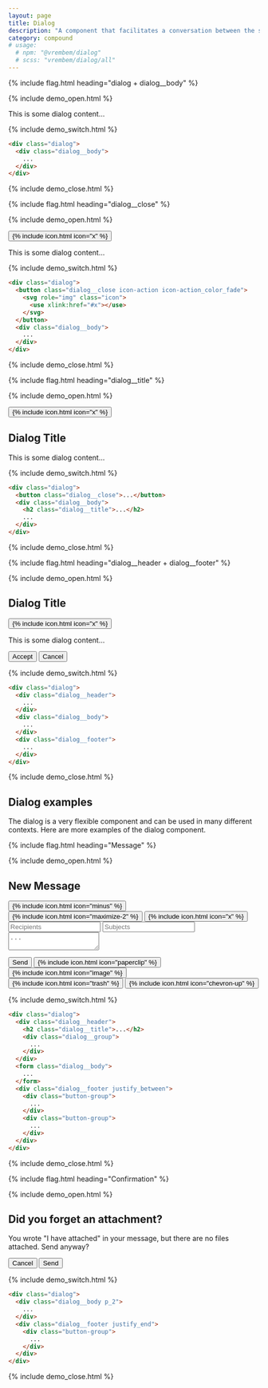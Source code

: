 ```yaml
---
layout: page
title: Dialog
description: "A component that facilitates a conversation between the system and the user. They often request information or an action from the user."
category: compound
# usage:
  # npm: "@vrembem/dialog"
  # scss: "vrembem/dialog/all"
---
```


{% include flag.html heading="dialog + dialog__body" %}

{% include demo_open.html %}

<div class="dialog">
  <div class="dialog__body">
    <p>This is some dialog content...</p>
  </div>
</div>

{% include demo_switch.html %}

```html
<div class="dialog">
  <div class="dialog__body">
    ...
  </div>
</div>
```

{% include demo_close.html %}

{% include flag.html heading="dialog__close" %}

{% include demo_open.html %}

<div class="dialog">
  <button class="dialog__close icon-action icon-action_color_fade">
    {% include icon.html icon="x" %}
  </button>
  <div class="dialog__body">
    <p>This is some dialog content...</p>
  </div>
</div>

{% include demo_switch.html %}

```html
<div class="dialog">
  <button class="dialog__close icon-action icon-action_color_fade">
    <svg role="img" class="icon">
      <use xlink:href="#x"></use>
    </svg>
  </button>
  <div class="dialog__body">
    ...
  </div>
</div>
```

{% include demo_close.html %}

{% include flag.html heading="dialog__title" %}

{% include demo_open.html %}

<div class="dialog">
  <button class="dialog__close icon-action icon-action_color_fade">
    {% include icon.html icon="x" %}
  </button>
  <div class="dialog__body spacing">
    <h2 class="dialog__title">Dialog Title</h2>
    <p>This is some dialog content...</p>
  </div>
</div>

{% include demo_switch.html %}

```html
<div class="dialog">
  <button class="dialog__close">...</button>
  <div class="dialog__body">
    <h2 class="dialog__title">...</h2>
    ...
  </div>
</div>
```

{% include demo_close.html %}

{% include flag.html heading="dialog__header + dialog__footer" %}

{% include demo_open.html %}

<div class="dialog">
  <div class="dialog__header">
    <h2 class="dialog__title">Dialog Title</h2>
    <button class="dialog__close icon-action icon-action_color_fade">
      {% include icon.html icon="x" %}
    </button>
  </div>
  <div class="dialog__body">
    <p>This is some dialog content...</p>
  </div>
  <div class="dialog__footer">
    <div class="button-group">
      <button class="button button_color_primary">Accept</button>
      <button class="button">Cancel</button>
    </div>
  </div>
</div>

{% include demo_switch.html %}

```html
<div class="dialog">
  <div class="dialog__header">
    ...
  </div>
  <div class="dialog__body">
    ...
  </div>
  <div class="dialog__footer">
    ...
  </div>
</div>
```

{% include demo_close.html %}

<div class="type" markdown="1">

## Dialog examples

The dialog is a very flexible component and can be used in many different contexts. Here are more examples of the dialog component.

</div>

{% include flag.html heading="Message" %}

{% include demo_open.html %}

<div class="dialog">
  <div class="dialog__header">
    <h2 class="dialog__title">New Message</h2>
    <div class="dialog__group">
      <button class="dialog__group-item icon-action icon-action_color_fade">
        {% include icon.html icon="minus" %}
      </button>
      <button class="dialog__group-item icon-action icon-action_color_fade">
        {% include icon.html icon="maximize-2" %}
      </button>
      <button class="dialog__group-item dialog__close icon-action icon-action_color_fade">
        {% include icon.html icon="x" %}
      </button>
    </div>
  </div>
  <form class="dialog__body spacing">
    <input type="text" class="input" placeholder="Recipients" />
    <input type="text" class="input" placeholder="Subjects" />
    <textarea class="input input_type_textarea" placeholder="..."></textarea>
  </form>
  <div class="dialog__footer justify_between">
    <div class="button-group">
      <button class="button button_color_primary">Send</button>
      <button class="button button_icon">
        {% include icon.html icon="paperclip" %}
      </button>
      <button class="button button_icon">
        {% include icon.html icon="image" %}
      </button>
    </div>
    <div class="button-group">
      <button class="button button_icon">
        {% include icon.html icon="trash" %}
      </button>
      <button class="button button_icon">
        {% include icon.html icon="chevron-up" %}
      </button>
    </div>
  </div>
</div>

{% include demo_switch.html %}

```html
<div class="dialog">
  <div class="dialog__header">
    <h2 class="dialog__title">...</h2>
    <div class="dialog__group">
      ...
    </div>
  </div>
  <form class="dialog__body">
    ...
  </form>
  <div class="dialog__footer justify_between">
    <div class="button-group">
      ...
    </div>
    <div class="button-group">
      ...
    </div>
  </div>
</div>
```

{% include demo_close.html %}

{% include flag.html heading="Confirmation" %}

{% include demo_open.html %}

<div class="dialog">
  <div class="dialog__body spacing p_2">
    <h2 class="dialog__title">Did you forget an attachment?</h2>
    <p>You wrote "I have attached" in your message, but there are no files attached. Send anyway?</p>
  </div>
  <div class="dialog__footer justify_end">
    <div class="button-group">
      <button class="button">Cancel</button>
      <button class="button button_color_primary">Send</button>
    </div>
  </div>
</div>

{% include demo_switch.html %}

```html
<div class="dialog">
  <div class="dialog__body p_2">
    ...
  </div>
  <div class="dialog__footer justify_end">
    <div class="button-group">
      ...
    </div>
  </div>
</div>
```

{% include demo_close.html %}
